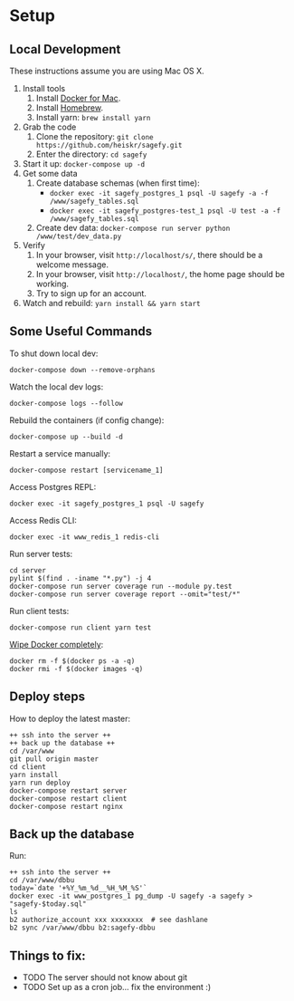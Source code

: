 # Setup

## Local Development

These instructions assume you are using Mac OS X.

1. Install tools
   1. Install [Docker for Mac](https://www.docker.com/docker-mac).
   2. Install [Homebrew](https://brew.sh/).
   3. Install yarn: `brew install yarn`
2. Grab the code
   1. Clone the repository: `git clone https://github.com/heiskr/sagefy.git`
   2. Enter the directory: `cd sagefy`
3. Start it up: `docker-compose up -d`
4. Get some data
   1. Create database schemas (when first time):
      * `docker exec -it sagefy_postgres_1 psql -U sagefy -a -f /www/sagefy_tables.sql`
      * `docker exec -it sagefy_postgres-test_1 psql -U test -a -f /www/sagefy_tables.sql`
   2. Create dev data: `docker-compose run server python /www/test/dev_data.py`
5. Verify
   1. In your browser, visit `http://localhost/s/`, there should be a welcome message.
   2. In your browser, visit `http://localhost/`, the home page should be working.
   3. Try to sign up for an account.
6. Watch and rebuild: `yarn install && yarn start`

## Some Useful Commands

To shut down local dev:

    docker-compose down --remove-orphans

Watch the local dev logs:

    docker-compose logs --follow

Rebuild the containers (if config change):

    docker-compose up --build -d

Restart a service manually:

    docker-compose restart [servicename_1]

Access Postgres REPL:

    docker exec -it sagefy_postgres_1 psql -U sagefy

Access Redis CLI:

    docker exec -it www_redis_1 redis-cli

Run server tests:

    cd server
    pylint $(find . -iname "*.py") -j 4
    docker-compose run server coverage run --module py.test
    docker-compose run server coverage report --omit="test/*"

Run client tests:

    docker-compose run client yarn test

[Wipe Docker completely](http://bit.ly/2xrbmWb):

    docker rm -f $(docker ps -a -q)
    docker rmi -f $(docker images -q)

## Deploy steps

How to deploy the latest master:

    ++ ssh into the server ++
    ++ back up the database ++
    cd /var/www
    git pull origin master
    cd client
    yarn install
    yarn run deploy
    docker-compose restart server
    docker-compose restart client
    docker-compose restart nginx

## Back up the database

Run:

    ++ ssh into the server ++
    cd /var/www/dbbu
    today=`date '+%Y_%m_%d__%H_%M_%S'`
    docker exec -it www_postgres_1 pg_dump -U sagefy -a sagefy > "sagefy-$today.sql"
    ls
    b2 authorize_account xxx xxxxxxxx  # see dashlane
    b2 sync /var/www/dbbu b2:sagefy-dbbu

## Things to fix:

* TODO The server should not know about git
* TODO Set up as a cron job... fix the environment :)
